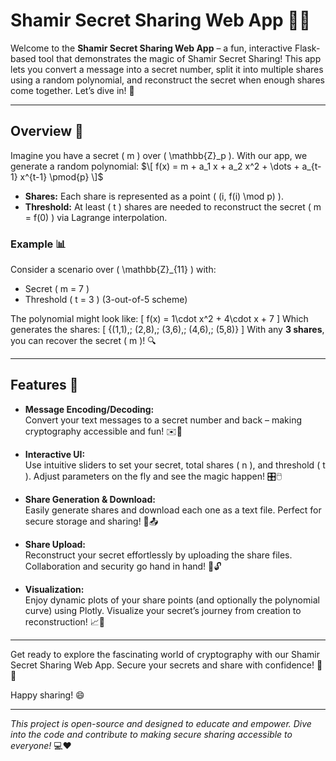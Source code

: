 # Shamir Secret Sharing Web App 🔐✨

Welcome to the **Shamir Secret Sharing Web App** – a fun, interactive Flask-based tool that demonstrates the magic of Shamir Secret Sharing! This app lets you convert a message into a secret number, split it into multiple shares using a random polynomial, and reconstruct the secret when enough shares come together. Let’s dive in! 🚀

---

## Overview 🧐

Imagine you have a secret \( m \) over \( \mathbb{Z}_p \). With our app, we generate a random polynomial:
$\[
f(x) = m + a_1 x + a_2 x^2 + \dots + a_{t-1} x^{t-1} \pmod{p}
\]$
- **Shares:** Each share is represented as a point \( (i, f(i) \mod p) \).
- **Threshold:** At least \( t \) shares are needed to reconstruct the secret \( m = f(0) \) via Lagrange interpolation.

### Example 📊
Consider a scenario over \( \mathbb{Z}_{11} \) with:
- Secret \( m = 7 \)
- Threshold \( t = 3 \) (3-out-of-5 scheme)

The polynomial might look like:
\[
f(x) = 1\cdot x^2 + 4\cdot x + 7
\]
Which generates the shares:
\[
\{(1,1),\; (2,8),\; (3,6),\; (4,6),\; (5,8)\}
\]
With any **3 shares**, you can recover the secret \( m \)! 🔍

---

## Features 🎉

- **Message Encoding/Decoding:**  
  Convert your text messages to a secret number and back – making cryptography accessible and fun! ✉️🔄

- **Interactive UI:**  
  Use intuitive sliders to set your secret, total shares \( n \), and threshold \( t \). Adjust parameters on the fly and see the magic happen! 🎛️🖱️

- **Share Generation & Download:**  
  Easily generate shares and download each one as a text file. Perfect for secure storage and sharing! 💾📤

- **Share Upload:**  
  Reconstruct your secret effortlessly by uploading the share files. Collaboration and security go hand in hand! 🤝🔓

- **Visualization:**  
  Enjoy dynamic plots of your share points (and optionally the polynomial curve) using Plotly. Visualize your secret’s journey from creation to reconstruction! 📈🎨

---

Get ready to explore the fascinating world of cryptography with our Shamir Secret Sharing Web App. Secure your secrets and share with confidence! 🔑🌟

Happy sharing! 😄

---

*This project is open-source and designed to educate and empower. Dive into the code and contribute to making secure sharing accessible to everyone!* 💻❤️
